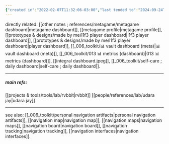 ```yaml
---
{"created in":"2022-02-07T11:32:06-03:00","last tended to":"2024-09-24T16:23:39-03:00","tags":["UIdesign","interfacedesign","lab","art","🌱"],"dg-publish":true,"relevancescore":94,"notestage":["🌱"],"created":"2022-02-07T11:32:06.235-03:00","updated":"2025-01-27T12:48:53.481-03:00","permalink":"/responses/lab/dashboards/","dgPassFrontmatter":true}
---
```


directly related: [[other notes ; references/metagame/metagame dashboard\|metagame dashboard]], [[metagame profile\|metagame profile]], [[prototypes & designs/made by me/l1f3 player dashboard\|l1f3 player dashboard]], [[prototypes & designs/made by me/l1f3 player dashboard\|player dashboard]], [[_006_toolkit/📊 vault dashboard (meta)\|📊 vault dashboard (meta)]], [[_006_toolkit/013 📊 metrics (dashboard)\|013 📊 metrics (dashboard)]], [[integral dashboard.jpeg]], [[_006_toolkit/self-care ; daily dashboard\|self-care ; daily dashboard]].

---
##### main refs:

[[projects & tools/tools/lab/rvbbit\|rvbbit]]
[[people/references/lab/udara jay\|udara jay]]

---
see also: [[_006_toolkit/personal navigation artifacts\|personal navigation artifacts]], [[navigation map\|navigation map]], [[navigation maps\|navigation maps]], [[navigation board\|navigation board]], [[navigation tracking\|navigation tracking]], [[navigation interfaces\|navigation interfaces]].